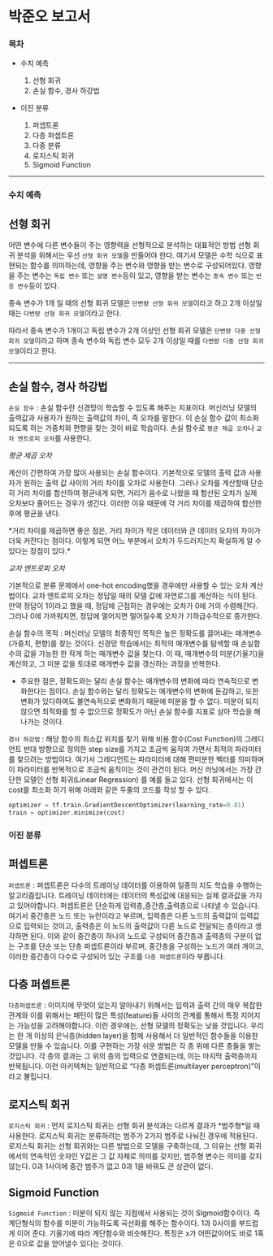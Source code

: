  # 박준오 보고서
 
 ### 목차
* 수치 예측
   1. 선형 회귀
   1. 손실 함수, 경사 하강법

* 이진 분류
   1. 퍼셉트론
   1. 다층 퍼셉트론
   1. 다중 분류 
   1. 로지스틱 회귀
   1. Sigmoid Function
***

### 수치 예측

## 선형 회귀
   
어떤 변수에 다른 변수들이 주는 영향력을 선형적으로 분석하는 대표적인 방법
선형 회귀 분석을 위해서는 우선 `선형 회귀 모델`을 만들어야 한다.
여기서 모델은 수학 식으로 표현되는 함수를 의미하는데, 영향을 주는 변수와 영향을 받는 변수로 구성되어있다.
영향을 주는 변수는 `독립 변수` 또는 `설명 변수`등이 있고,
영향을 받는 변수는 `종속 변수` 또는 `반응 변수`등이 있다.

종속 변수가 1개 일 때의 선형 회귀 모델은 `단변량 선형 회귀 모델`이라고 하고 
2개 이상일 때는 `다변량 선형 회귀 모델`이라고 한다.

따라서 종속 변수가 1개이고 독립 변수가 2개 이상인 선형 회귀 모델은 `단변량 다중 선형 회귀 모델`이라고 하며
종속 변수와 독립 변수 모두 2개 이상일 때를 `다변량 다중 선형 회귀 모델`이라고 한다.
***
## 손실 함수, 경사 하강법

`손실 함수` : 손실 함수란 신경망이 학습할 수 있도록 해주는 지표이다. 머신러닝 모델의 출력값과
사용자가 원하는 출력값의 차이, 즉 오차를 말한다. 이 손실 함수 값이 최소화되도록 하는 가중치와 편향을
찾는 것이 바로 학습이다. 손실 함수로 `평균 제곱 오차`나 `교차 엔트로피 오차`를 사용한다.


*평균 제곱 오차*

계산이 간편하여 가장 많이 사용되는 손실 함수이다. 기본적으로 모델의 출력 값과 사용자가 원하는 출력 값
사이의 거리 차이를 오차로 사용한다. 그러나 오차를 계산할때 단순히 거리 차이를 합산하여 평균내게 되면,
거리가 음수로 나왔을 때 합산된 오차가 실제 오차보다 줄어드는 경우가 생긴다. 이러한 이유 때문에 각 거리
차이를 제곱하여 합산한 후에 평균을 낸다.

\*거리 차이를 제곱하면 좋은 점은, 거리 차이가 작은 데이터와 큰 데이터 오차의 차이가 더욱 커잔다는 점이다. 이렇게 되면 어느 부분에서 오차가 두드러지는지 확실하게 알 수 있다는 장점이 있다.\*

*교차 엔트로피 오차*

기본적으로 분류 문제에서 one-hot encoding했을 경우에만 사용할 수 있는 오차 계산법이다.
교차 엔트로피 오차는 정답일 때의 모델 값에 자연로그를 계산하는 식이 된다. 
만약 정답이 1이라고 했을 때, 정답에 근접하는 경우에는 오차가 0에 거의 수렴해간다.
그러나 0에 가까워지면, 정답에 멀어지면 멀어질수록 오차가 기하급수적으로 증가한다.

손실 함수의 목적 : 머신러닝 모델의 최종적인 목적은 높은 정확도를 끌어내는 매개변수(가중치, 편향)를 찾는 것이다. 
신경망 학습에서는 최적의 매개변수를 탐색할 때 손실함수의 값을 가능한 한 작게 하는 매개변수 값을 찾는다. 
이 때, 매개변수의 미분(기울기)을 계산하고, 그 미분 값을 토대로 매개변수 값을 갱신하는 과정을 반복한다. 

 - 주요한 점은, 정확도와는 달리 손실 함수는 매개변수의 변화에 따라 연속적으로 변화한다는 점이다. 
손실 함수와는 달리 정확도는 매개변수의 변화에 둔감하고, 또한 변화가 있다하여도 불연속적으로 변화하기 때문에 미분을 할 수 없다. 미분이 되지 않으면 최적화를 할 수 없으므로 정확도가 아닌 손실 함수를 지표로 삼아 학습을 해나가는 것이다. 


`경사 하강법` : 해당 함수의 최소값 위치를 찾기 위해 비용 함수(Cost Function)의 그레디언트 반대 방향으로 정의한 step size를 가지고 조금씩 움직여 가면서 최적의 파라미터를 찾으려는 방법이다.
여기서 그레디언트는 파라미터에 대해 편미분한 벡터를 의미하며 이 파라미터를 반복적으로 조금씩 움직이는 것이 관건이 된다.
머신 러닝에서는 가장 간단한 모델인 선형 회귀(Linear Regression) 를 예를 들고 있다.
선형 회귀에서는 이 cost를 최소화 하기 위해 아래와 같은 두줄의 코드를 작성 할 수 있다.
```python
optimizer = tf.train.GradientDescentOptimizer(learning_rate=0.01)
train = optimizer.minimize(cost)
```
### 이진 분류

## 퍼셉트론

`퍼셉트론` : 퍼셉트론은 다수의 트레이닝 데이터를 이용하여 일종의 지도 학습을 수행하는 알고리즘입니다.
트레이닝 데이터에는 데이터의 특성값에 대응되는 실제 결과값을 가지고 있어야합니다.
퍼셉트론은 단순하게 입력층,중간층,출력층으로 나타낼 수 있습니다.
여기서 중간층은 노드 또는 뉴런이라고 부르며, 입력층은 다른 노드의 출력값이 입력값으로 입력되는 것이고,
출력층은 이 노드의 출력값이 다른 노드로 전달되는 층이라고 생각하면 된다.
이와 같이 중간층이 하나의 노드로 구성되어 중간층과 출력층의 구분이 없는 구조를 단순 또는 단층 퍼셉트론이라
부르며, 중간층을 구성하는 노드가 여러 개이고, 이러한 중간층이 다수로 구성되어 있는 구조를 `다층 퍼셉트론`이라 부릅니다.

## 다층 퍼셉트론

`다층퍼셉트론` : 이미지에 무엇이 있는지 알아내기 위해서는 입력과 출력 간의 매우 복잡한 관계와 이를 위해서는 패턴이 많은 특성(feature)들 사이의 관계를 통해서 특정 지어지는 가능성을 고려해야합니다. 이런 경우에는, 선형 모델의 정확도는 낮을 것입니다. 우리는 한 개 이상의 은닉층(hidden layer)을 함께 사용해서 더 일반적인 함수들을 이용한 모델을 만들 수 있습니다. 이를 구현하는 가장 쉬운 방법은 각 층 위에 다른 층들을 쌓는 것입니다. 각 층의 결과는 그 위의 층의 입력으로 연결되는데, 이는 마지막 출력층까지 반복됩니다. 이런 아키텍쳐는 일반적으로 “다층 퍼셉트론(multilayer perceptron)”이라고 불립니다.

 ## 로지스틱 회귀
 
`로지스틱 회귀` : 먼저 로지스틱 회귀는 선형 회귀 분석과는 다르게 결과가 \*범주형\*일 때 사용한다.
로지스틱 회귀는 분류하려는 범주가 2가지 범주로 나눠진 경우에 적용된다.
로지스틱 회귀는 선형 회귀와는 다른 방법으로 모델을 구축하는데, 그 이유는 선형 회귀에서의 연속적인 숫자인 Y값은 그 값 자체로 의미를 갖지만, 범주형 변수는 의미를 갖지 않는다. 0과 1사이에 중간 범주가 없고 0과 1을 바꿔도 큰 상관이 없다.

## Sigmoid Function

`Sigmoid Function` : 미분이 되지 않는 지점에서 사용되는 것이 SIgmoid함수이다. 즉 계단형식의 함수를 미분이 가능하도록 곡선화를 해주는 함수이다.
1과 0사이를 부드럽게 이어 준다.
기울기에 따라 계단함수와 비슷해진다.
특징은 x가 어떤값이어도 바로 1혹은 0으로 값을 얻어낼수 있다는 것이다. 




